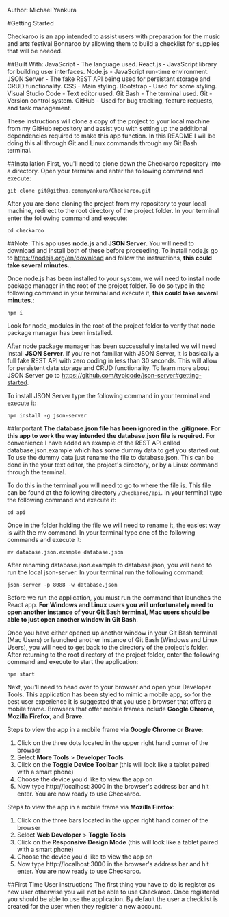 Author: Michael Yankura

#Getting Started

Checkaroo is an app intended to assist users with preparation for the music and arts festival Bonnaroo by allowing them to build a checklist for supplies that will be needed.

##Built With:
JavaScript - The language used.
React.js - JavaScript library for building user interfaces.
Node.js - JavaScript run-time environment.
JSON Server - The fake REST API being used for persistant storage and CRUD functionality.
CSS - Main styling.
Bootstrap - Used for some styling.
Visual Studio Code - Text editor used.
Git Bash - The terminal used.
Git - Version control system.
GitHub -  Used for bug tracking, feature requests, and task management.

These instructions will clone a copy of the project to your local machine from my GitHub repository and assist you with setting up the additional dependencies required to make this app function. In this README I will be doing this all through Git and Linux commands through my Git Bash terminal.

##Installation
First, you'll need to clone down the Checkaroo repository into a directory. Open your terminal and enter the following command and execute:

```git clone git@github.com:myankura/Checkaroo.git```

After you are done cloning the project from my repository to your local machine, redirect to the root directory of the project folder. In your terminal enter the following command and execute:

```cd checkaroo```

##Note: This app uses **node.js** and **JSON Server**. You will need to download and install both of these before proceeding. To install node.js go to https://nodejs.org/en/download and follow the instructions, **this could take several minutes.**. 

Once node.js has been installed to your system, we will need to install node package manager in the root of the project folder. To do so type in the following command in your terminal and execute it, **this could take several minutes.**:

```npm i```

Look for node_modules in the root of the project folder to verify that node package manager has been installed.

After node package manager has been successfully installed we will need install **JSON Server**. If you're not familiar with JSON Server, it is basically a full fake REST API with zero coding in less than 30 seconds. This will allow for persistent data storage and CRUD functionality. To learn more about JSON Server go to https://github.com/typicode/json-server#getting-started. 

To install JSON Server type the following command in your terminal and execute it:

```npm install -g json-server``` 

##Important
**The database.json file has been ignored in the .gitignore. For this app to work the way intended the database.json file is required.** For convenience I have added an example of the REST API called database.json.example which has some dummy data to get you started out. To use the dummy data just rename the file to database.json. This can be done in the your text editor, the project's directory, or by a Linux command through the terminal.

To do this in the terminal you will need to go to where the file is. This file can be found at the following directory ```/Checkaroo/api```. In your terminal type the following command and execute it:

```cd api```

Once in the folder holding the file we will need to rename it, the easiest way is with the mv command. In your terminal type one of the following commands and execute it:

```mv database.json.example database.json```

After renaming database.json.example to database.json, you will need to run the local json-server. In your terminal run the following command:

```json-server -p 8088 -w database.json```

Before we run the application, you must run the command that launches the React app. 
**For Windows and Linux users you will unfortunately need to open another instance of your Git Bash terminal, Mac users should be able to just open another window in Git Bash**. 

Once you have either opened up another window in your Git Bash terminal (Mac Users) or launched another instance of Git Bash (Windows and Linux Users), you will need to get back to the directory of the project's folder. After returning to the root directory of the project folder, enter the following command and execute to start the application:

```npm start```

Next, you'll need to head over to your browser and open your Developer Tools. This application has been styled to mimic a mobile app, so for the best user experience it is suggested that you use a browser that offers a mobile frame. Browsers that offer mobile frames include **Google Chrome**, **Mozilla Firefox**, and **Brave**.

Steps to view the app in a mobile frame via **Google Chrome** or **Brave**: 
1. Click on the three dots located in the upper right hand corner of the browser 
1. Select **More Tools** > **Developer Tools**
1. Click on the **Toggle Device Toolbar** (this will look like a tablet paired with a smart phone)
1. Choose the device you'd like to view the app on
1. Now type http://localhost:3000 in the browser's address bar and hit enter.
You are now ready to use Checkaroo.

Steps to view the app in a mobile frame via **Mozilla Firefox**:
1. Click on the three bars located in the upper right hand corner of the browser 
1. Select **Web Developer** > **Toggle Tools**
1. Click on the **Responsive Design Mode** (this will look like a tablet paired with a smart phone)
1. Choose the device you'd like to view the app on 
1. Now type http://localhost:3000 in the browser's address bar and hit enter.
You are now ready to use Checkaroo.

##First Time User instructions
The first thing you have to do is register as new user otherwise you will not be able to use Checkaroo.
Once registered you should be able to use the application. By default the user a checklist is created for the user when they register a new account. 

